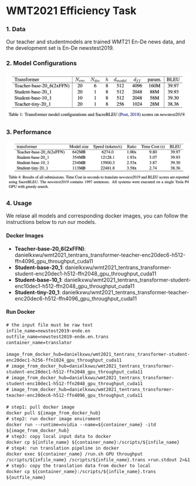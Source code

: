 # WMT2021 Efficiency Task

### 1. Data
Our teacher and studentmodels are trained WMT21 En-De news data, and the development set is En-De newstest2019.

### 2. Model Configurations

![alt text](https://github.com/TenTrans/TenTrans-Decoding/blob/master/examples/model_conf.png?raw=true)



### 3. Performance

![alt text](https://github.com/TenTrans/TenTrans-Decoding/blob/master/examples/performance.png?raw=true)



### 4. Usage 
We relase all models and corresponding docker images, you can follow the instructions below to run our models.

#### Docker Images

- **Teacher-base-20_6(2xFFN)**: danielkxwu/wmt2021_tentrans_transformer-teacher-enc20dec6-h512-ffn4096_gpu_throughput_cuda11
- **Student-base-20_1**: danielkxwu/wmt2021_tentrans_transformer-student-enc20dec1-h512-ffn2048_gpu_throughput_cuda11
- **Student-base-10_1**: danielkxwu/wmt2021_tentrans_transformer-student-enc10dec1-h512-ffn2048_gpu_throughput_cuda11
- **Student-tiny-20_1**: danielkxwu/wmt2021_tentrans_transformer-teacher-enc20dec6-h512-ffn4096_gpu_throughput_cuda11

#### Run Docker

```shell
# the input file must be raw text
infile_name=newstest2019-ende.en
outfile_name=newstest2019-ende.en.trans
container_name=translator

image_from_docker_hub=danielkxwu/wmt2021_tentrans_transformer-student-enc20dec1-h256-ffn1024_gpu_throughput_cuda11
# image_from_docker_hub=danielkxwu/wmt2021_tentrans_transformer-student-enc20dec1-h512-ffn2048_gpu_throughput_cuda11
# image_from_docker_hub=danielkxwu/wmt2021_tentrans_transformer-student-enc10dec1-h512-ffn2048_gpu_throughput_cuda11
# image_from_docker_hub=danielkxwu/wmt2021_tentrans_transformer-teacher-enc20dec6-h512-ffn4096_gpu_throughput_cuda11

# step1: pull docker image
docker pull ${image_from_docker_hub}
# step2: run docker image enviroment
docker run --runtime=nvidia --name=${container_name} -itd ${image_from_docker_hub}
# step3: copy local input data to docker
docker cp ${infile_name} ${container_name}:/scripts/${infile_name}
# step4: run translation pipeline in docker
docker exec ${container_name} /run.sh GPU throughput /scripts/${infile_name} /scripts/${infile_name}.trans >run.stdout 2>&1
# step5: copy the translation data from docker to local
docker cp ${container_name}:/scripts/${infile_name}.trans ${outfile_name}
